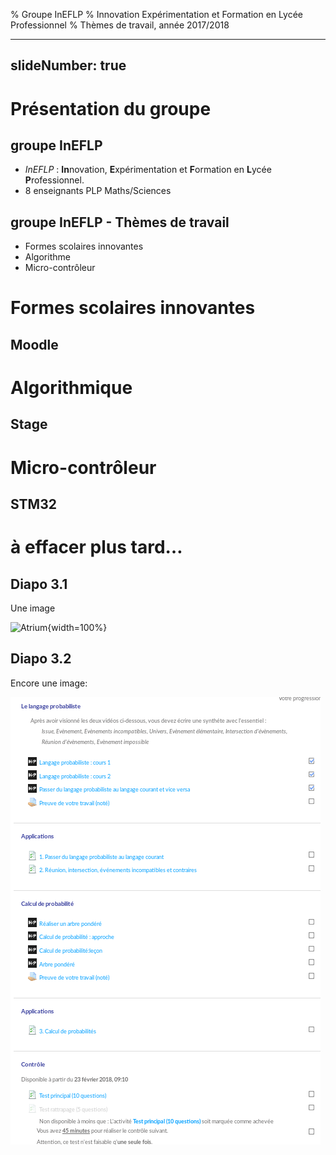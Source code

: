 % Groupe InEFLP
% Innovation Expérimentation et Formation en Lycée Professionnel
% Thèmes de travail, année 2017/2018

---
slideNumber: true
---




# Présentation du groupe

## groupe InEFLP

* *InEFLP* : **In**novation, **E**xpérimentation
et **F**ormation en **L**ycée **P**rofessionnel.
* 8 enseignants PLP Maths/Sciences


## groupe InEFLP - Thèmes de travail

* Formes scolaires innovantes
* Algorithme
* Micro-contrôleur


  

# Formes scolaires innovantes

## Moodle




# Algorithmique

## Stage




# Micro-contrôleur

## STM32









# à effacer plus tard…

## Diapo 3.1

Une image 

![Atrium](/home/bouscadilla/eclipse-workspace/prez-moodle/res/fig-098.png){width=100%}


## Diapo 3.2

Encore une image:

![Un cours, vu par le prof](./res/fig-001.png)

